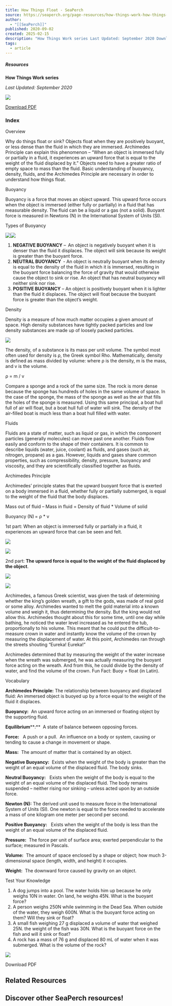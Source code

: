 ```yaml
---
title: How Things Float - SeaPerch
source: https://seaperch.org/page-resources/how-things-work-how-things-float/?utm_source=perplexity
author:
  - "[[SeaPerch]]"
published: 2020-09-02
created: 2025-02-15
description: "How Things Work series Last Updated: September 2020 Download PDF"
tags:
  - article
---
```

##### Resources

**How Things Work series**

*Last Updated: September 2020*

![](https://robonation.org/app/uploads/sites/5/2020/08/PDF-icon.svg)

[Download PDF](https://robonation.org/app/uploads/sites/5/2020/09/How-Things-Float_How-Things-Work.pdf)

### Index

Overview

Why do things float or sink? Objects float when they are positively buoyant, or less dense than the fluid in which they are immersed. Archimedes Principle can explain this phenomenon – “When an object is immersed fully or partially in a fluid, it experiences an upward force that is equal to the weight of the fluid displaced by it.” Objects need to have a greater ratio of empty space to mass than the fluid. Basic understanding of buoyancy, density, fluids, and the Archimedes Principle are necessary in order to understand how things float.

Buoyancy

Buoyancy is a force that moves an object upward. This upward force occurs when the object is immersed (either fully or partially) in a fluid that has measurable density. The fluid can be a liquid or a gas (not a solid). Buoyant force is measured in Newtons (N) in the International System of Units (SI).

Types of Buoyancy

![](https://robonation.org/app/uploads/sites/5/2020/09/HowThingsFloat-Figure1-300x167.jpg)![](https://robonation.org/app/uploads/sites/5/2020/09/HowThingsFloat-Figure2-300x179.jpg)

1. **NEGATIVE BUOYANCY** –  An object is negatively buoyant when it is denser than the fluid it displaces. The object will sink because its weight is greater than the buoyant force.
2. **NEUTRAL BUOYANCY**  - An object is neutrally buoyant when its density is equal to the density of the fluid in which it is immersed, resulting in the buoyant force balancing the force of gravity that would otherwise cause the object to sink or rise. An object that has neutral buoyancy will neither sink nor rise.
3. **POSITIVE BUOYANCY** – An object is positively buoyant when it is lighter than the fluid it displaces. The object will float because the buoyant force is greater than the object’s weight.

Density

Density is a measure of how much matter occupies a given amount of space. High density substances have tightly packed particles and low density substances are made up of loosely packed particles.

![](https://robonation.org/app/uploads/sites/5/2020/09/HowThingsFloat-Figure3-300x210.png)

The density, of a substance is its mass per unit volume. The symbol most often used for density is ρ, the Greek symbol Rho. Mathematically, density is defined as mass divided by volume: where ρ is the density, m is the mass, and v is the volume.

ρ = m / v

Compare a sponge and a rock of the same size. The rock is more dense because the sponge has hundreds of holes in the same volume of space. In the case of the sponge, the mass of the sponge as well as the air that fills the holes of the sponge is measured. Using this same principal, a boat hull full of air will float, but a boat hull full of water will sink. The density of the air-filled boat is much less than a boat hull filled with water.

Fluids

Fluids are a state of matter, such as liquid or gas, in which the component particles (generally molecules) can move past one another. Fluids flow easily and conform to the shape of their containers. It is common to describe liquids (water, juice, coolant) as fluids, and gases (such air, nitrogen, propane) as a gas. However, liquids and gases share common properties, such as compressibility, density, pressure, buoyancy and viscosity, and they are scientifically classified together as fluids.

Archimedes Principle

Archimedes’ principle states that the upward buoyant force that is exerted on a body immersed in a fluid, whether fully or partially submerged, is equal to the weight of the fluid that the body displaces.

Mass out of fluid – Mass in fluid = Density of fluid \* Volume of solid

Buoyancy (N) = ρ \* v

1st part: When an object is immersed fully or partially in a fluid, it experiences an upward force that can be seen and felt.

![](https://robonation.org/app/uploads/sites/5/2020/09/HowThingsFloat-Figure4.jpg)

![](https://robonation.org/app/uploads/sites/5/2020/09/HowThingsFloat-Figure5.jpg)

2nd part: **The upward force is equal to the weight of the fluid displaced by the object**.

![](https://robonation.org/app/uploads/sites/5/2020/09/HowThingsFloat-Figure6.jpg)

![](https://robonation.org/app/uploads/sites/5/2020/09/HowThingsFloat-Figure7-225x300.jpg)

Archimedes, a famous Greek scientist, was given the task of determining whether the king’s golden wreath, a gift to the gods, was made of real gold or some alloy. Archimedes wanted to melt the gold material into a known volume and weigh it, thus determining the density. But the king would not allow this. Archimedes thought about this for some time, until one day while bathing, he noticed the water level increased as he entered the tub, proportionally to his volume. This meant that he could put the difficult-to-measure crown in water and instantly know the volume of the crown by measuring the displacement of water. At this point, Archimedes ran through the streets shouting “Eureka! Eureka!”

Archimedes determined that by measuring the weight of the water increase when the wreath was submerged, he was actually measuring the buoyant force acting on the wreath. And from this, he could divide by the density of water, and find the volume of the crown. Fun Fact: Buoy = float (in Latin).

Vocabulary

**Archimedes Principle:** The relationship between buoyancy and displaced fluid: An immersed object is buoyed up by a force equal to the weight of the fluid it displaces.

**Buoyancy:**  An upward force acting on an immersed or floating object by the supporting fluid.

**Equilibrium****:**  A state of balance between opposing forces.

**Force:**   A push or a pull.  An influence on a body or system, causing or tending to cause a change in movement or shape.

**Mass:**  The amount of matter that is contained by an object.

**Negative Buoyancy:**  Exists when the weight of the body is greater than the weight of an equal volume of the displaced fluid. The body sinks.

**Neutral Buoyancy:**   Exists when the weight of the body is equal to the weight of an equal volume of the displaced fluid. The body remains suspended – neither rising nor sinking – unless acted upon by an outside force.

**Newton (N):** The derived unit used to measure force in the International System of Units (SI). One newton is equal to the force needed to accelerate a mass of one kilogram one meter per second per second.

**Positive Buoyancy:**   Exists when the weight of the body is less than the weight of an equal volume of the displaced fluid.

**Pressure:**  The force per unit of surface area; exerted perpendicular to the surface; measured in Pascals.

**Volume:**  The amount of space enclosed by a shape or object; how much 3-dimensional space (length, width, and height) it occupies.

**Weight:**  The downward force caused by gravity on an object.

Test Your Knowledge

1. A dog jumps into a pool. The water holds him up because he only weighs 10N in water. On land, he weighs 45N. What is the buoyant force?
2. A person weighs 250N while swimming in the Dead Sea. When outside of the water, they weigh 600N. What is the buoyant force acting on them? Will they sink or float?
3. A small fish weighing 27 g displaced a volume of water that weighed 25N. the weight of the fish was 30N. What is the buoyant force on the fish and will it sink or float?
4. A rock has a mass of 76 g and displaced 80 mL of water when it was submerged. What is the volume of the rock?

![](https://robonation.org/app/uploads/sites/5/2020/09/HowThingsFloat-Figure8.jpg)

Download PDF

## Related Resources

## Discover other SeaPerch resources!